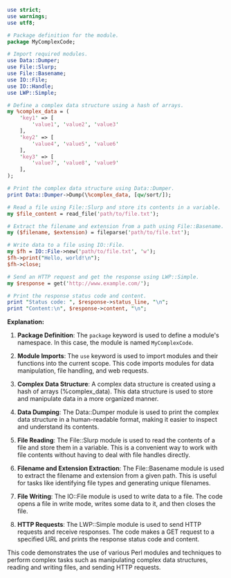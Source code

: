 ```perl
use strict;
use warnings;
use utf8;

# Package definition for the module.
package MyComplexCode;

# Import required modules.
use Data::Dumper;
use File::Slurp;
use File::Basename;
use IO::File;
use IO::Handle;
use LWP::Simple;

# Define a complex data structure using a hash of arrays.
my %complex_data = (
    'key1' => [
        'value1', 'value2', 'value3'
    ],
    'key2' => [
        'value4', 'value5', 'value6'
    ],
    'key3' => [
        'value7', 'value8', 'value9'
    ],
);

# Print the complex data structure using Data::Dumper.
print Data::Dumper->Dump(\%complex_data, [qw/sort/]);

# Read a file using File::Slurp and store its contents in a variable.
my $file_content = read_file('path/to/file.txt');

# Extract the filename and extension from a path using File::Basename.
my ($filename, $extension) = fileparse('path/to/file.txt');

# Write data to a file using IO::File.
my $fh = IO::File->new('path/to/file.txt', 'w');
$fh->print("Hello, world!\n");
$fh->close;

# Send an HTTP request and get the response using LWP::Simple.
my $response = get('http://www.example.com/');

# Print the response status code and content.
print "Status code: ", $response->status_line, "\n";
print "Content:\n", $response->content, "\n";
```

**Explanation:**

1. **Package Definition**: The `package` keyword is used to define a module's namespace. In this case, the module is named `MyComplexCode`.

2. **Module Imports**: The `use` keyword is used to import modules and their functions into the current scope. This code imports modules for data manipulation, file handling, and web requests.

3. **Complex Data Structure**: A complex data structure is created using a hash of arrays (%complex_data). This data structure is used to store and manipulate data in a more organized manner.

4. **Data Dumping**: The Data::Dumper module is used to print the complex data structure in a human-readable format, making it easier to inspect and understand its contents.

5. **File Reading**: The File::Slurp module is used to read the contents of a file and store them in a variable. This is a convenient way to work with file contents without having to deal with file handles directly.

6. **Filename and Extension Extraction**: The File::Basename module is used to extract the filename and extension from a given path. This is useful for tasks like identifying file types and generating unique filenames.

7. **File Writing**: The IO::File module is used to write data to a file. The code opens a file in write mode, writes some data to it, and then closes the file.

8. **HTTP Requests**: The LWP::Simple module is used to send HTTP requests and receive responses. The code makes a GET request to a specified URL and prints the response status code and content.

This code demonstrates the use of various Perl modules and techniques to perform complex tasks such as manipulating complex data structures, reading and writing files, and sending HTTP requests.